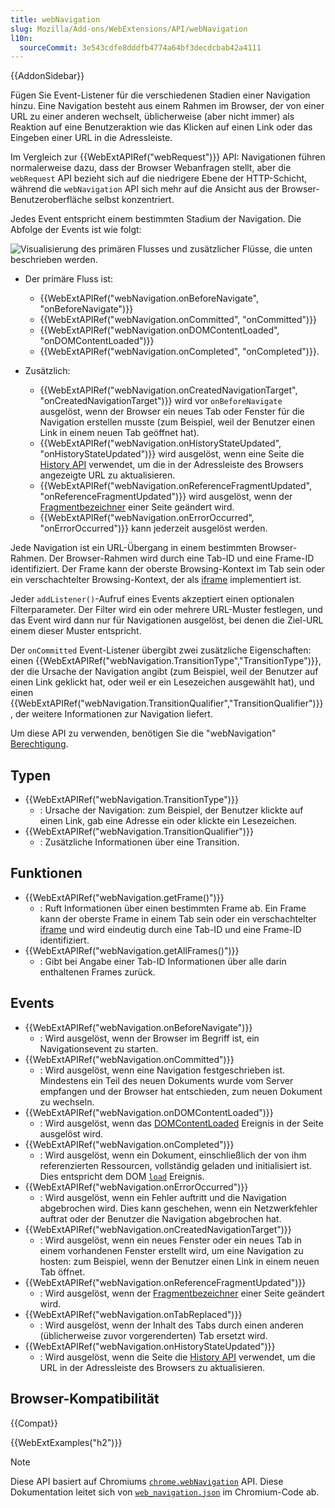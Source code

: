 ```yaml
---
title: webNavigation
slug: Mozilla/Add-ons/WebExtensions/API/webNavigation
l10n:
  sourceCommit: 3e543cdfe8dddfb4774a64bf3decdcbab42a4111
---
```


{{AddonSidebar}}

Fügen Sie Event-Listener für die verschiedenen Stadien einer Navigation hinzu. Eine Navigation besteht aus einem Rahmen im Browser, der von einer URL zu einer anderen wechselt, üblicherweise (aber nicht immer) als Reaktion auf eine Benutzeraktion wie das Klicken auf einen Link oder das Eingeben einer URL in die Adressleiste.

Im Vergleich zur {{WebExtAPIRef("webRequest")}} API: Navigationen führen normalerweise dazu, dass der Browser Webanfragen stellt, aber die `webRequest` API bezieht sich auf die niedrigere Ebene der HTTP-Schicht, während die `webNavigation` API sich mehr auf die Ansicht aus der Browser-Benutzeroberfläche selbst konzentriert.

Jedes Event entspricht einem bestimmten Stadium der Navigation. Die Abfolge der Events ist wie folgt:

![Visualisierung des primären Flusses und zusätzlicher Flüsse, die unten beschrieben werden.](we-flow.png)

- Der primäre Fluss ist:

  - {{WebExtAPIRef("webNavigation.onBeforeNavigate", "onBeforeNavigate")}}
  - {{WebExtAPIRef("webNavigation.onCommitted", "onCommitted")}}
  - {{WebExtAPIRef("webNavigation.onDOMContentLoaded", "onDOMContentLoaded")}}
  - {{WebExtAPIRef("webNavigation.onCompleted", "onCompleted")}}.

- Zusätzlich:
  - {{WebExtAPIRef("webNavigation.onCreatedNavigationTarget", "onCreatedNavigationTarget")}} wird vor `onBeforeNavigate` ausgelöst, wenn der Browser ein neues Tab oder Fenster für die Navigation erstellen musste (zum Beispiel, weil der Benutzer einen Link in einem neuen Tab geöffnet hat).
  - {{WebExtAPIRef("webNavigation.onHistoryStateUpdated", "onHistoryStateUpdated")}} wird ausgelöst, wenn eine Seite die [History API](/de/docs/Web/API/History_API) verwendet, um die in der Adressleiste des Browsers angezeigte URL zu aktualisieren.
  - {{WebExtAPIRef("webNavigation.onReferenceFragmentUpdated", "onReferenceFragmentUpdated")}} wird ausgelöst, wenn der [Fragmentbezeichner](/de/docs/Web/URI/Reference/Fragment) einer Seite geändert wird.
  - {{WebExtAPIRef("webNavigation.onErrorOccurred", "onErrorOccurred")}} kann jederzeit ausgelöst werden.

Jede Navigation ist ein URL-Übergang in einem bestimmten Browser-Rahmen. Der Browser-Rahmen wird durch eine Tab-ID und eine Frame-ID identifiziert. Der Frame kann der oberste Browsing-Kontext im Tab sein oder ein verschachtelter Browsing-Kontext, der als [iframe](/de/docs/Web/HTML/Reference/Elements/iframe) implementiert ist.

Jeder `addListener()`-Aufruf eines Events akzeptiert einen optionalen Filterparameter. Der Filter wird ein oder mehrere URL-Muster festlegen, und das Event wird dann nur für Navigationen ausgelöst, bei denen die Ziel-URL einem dieser Muster entspricht.

Der `onCommitted` Event-Listener übergibt zwei zusätzliche Eigenschaften: einen {{WebExtAPIRef("webNavigation.TransitionType","TransitionType")}}, der die Ursache der Navigation angibt (zum Beispiel, weil der Benutzer auf einen Link geklickt hat, oder weil er ein Lesezeichen ausgewählt hat), und einen {{WebExtAPIRef("webNavigation.TransitionQualifier","TransitionQualifier")}}, der weitere Informationen zur Navigation liefert.

Um diese API zu verwenden, benötigen Sie die "webNavigation" [Berechtigung](/de/docs/Mozilla/Add-ons/WebExtensions/manifest.json/permissions).

## Typen

- {{WebExtAPIRef("webNavigation.TransitionType")}}
  - : Ursache der Navigation: zum Beispiel, der Benutzer klickte auf einen Link, gab eine Adresse ein oder klickte ein Lesezeichen.
- {{WebExtAPIRef("webNavigation.TransitionQualifier")}}
  - : Zusätzliche Informationen über eine Transition.

## Funktionen

- {{WebExtAPIRef("webNavigation.getFrame()")}}
  - : Ruft Informationen über einen bestimmten Frame ab. Ein Frame kann der oberste Frame in einem Tab sein oder ein verschachtelter [iframe](/de/docs/Web/HTML/Reference/Elements/iframe) und wird eindeutig durch eine Tab-ID und eine Frame-ID identifiziert.
- {{WebExtAPIRef("webNavigation.getAllFrames()")}}
  - : Gibt bei Angabe einer Tab-ID Informationen über alle darin enthaltenen Frames zurück.

## Events

- {{WebExtAPIRef("webNavigation.onBeforeNavigate")}}
  - : Wird ausgelöst, wenn der Browser im Begriff ist, ein Navigationsevent zu starten.
- {{WebExtAPIRef("webNavigation.onCommitted")}}
  - : Wird ausgelöst, wenn eine Navigation festgeschrieben ist. Mindestens ein Teil des neuen Dokuments wurde vom Server empfangen und der Browser hat entschieden, zum neuen Dokument zu wechseln.
- {{WebExtAPIRef("webNavigation.onDOMContentLoaded")}}
  - : Wird ausgelöst, wenn das [DOMContentLoaded](/de/docs/Web/API/Document/DOMContentLoaded_event) Ereignis in der Seite ausgelöst wird.
- {{WebExtAPIRef("webNavigation.onCompleted")}}
  - : Wird ausgelöst, wenn ein Dokument, einschließlich der von ihm referenzierten Ressourcen, vollständig geladen und initialisiert ist. Dies entspricht dem DOM [`load`](/de/docs/Web/API/Window/load_event) Ereignis.
- {{WebExtAPIRef("webNavigation.onErrorOccurred")}}
  - : Wird ausgelöst, wenn ein Fehler auftritt und die Navigation abgebrochen wird. Dies kann geschehen, wenn ein Netzwerkfehler auftrat oder der Benutzer die Navigation abgebrochen hat.
- {{WebExtAPIRef("webNavigation.onCreatedNavigationTarget")}}
  - : Wird ausgelöst, wenn ein neues Fenster oder ein neues Tab in einem vorhandenen Fenster erstellt wird, um eine Navigation zu hosten: zum Beispiel, wenn der Benutzer einen Link in einem neuen Tab öffnet.
- {{WebExtAPIRef("webNavigation.onReferenceFragmentUpdated")}}
  - : Wird ausgelöst, wenn der [Fragmentbezeichner](https://en.wikipedia.org/wiki/Fragment_identifier) einer Seite geändert wird.
- {{WebExtAPIRef("webNavigation.onTabReplaced")}}
  - : Wird ausgelöst, wenn der Inhalt des Tabs durch einen anderen (üblicherweise zuvor vorgerenderten) Tab ersetzt wird.
- {{WebExtAPIRef("webNavigation.onHistoryStateUpdated")}}
  - : Wird ausgelöst, wenn die Seite die [History API](/de/docs/Web/API/History_API) verwendet, um die URL in der Adressleiste des Browsers zu aktualisieren.

## Browser-Kompatibilität

{{Compat}}

{{WebExtExamples("h2")}}

> [!NOTE]
> Diese API basiert auf Chromiums [`chrome.webNavigation`](https://developer.chrome.com/docs/extensions/reference/api/webNavigation) API. Diese Dokumentation leitet sich von [`web_navigation.json`](https://chromium.googlesource.com/chromium/src/+/master/chrome/common/extensions/api/web_navigation.json) im Chromium-Code ab.

<!--
// Copyright 2015 The Chromium Authors. All rights reserved.
//
// Redistribution and use in source and binary forms, with or without
// modification, are permitted provided that the following conditions are
// met:
//
//    * Redistributions of source code must retain the above copyright
// notice, this list of conditions and the following disclaimer.
//    * Redistributions in binary form must reproduce the above
// copyright notice, this list of conditions and the following disclaimer
// in the documentation and/or other materials provided with the
// distribution.
//    * Neither the name of Google Inc. nor the names of its
// contributors may be used to endorse or promote products derived from
// this software without specific prior written permission.
//
// THIS SOFTWARE IS PROVIDED BY THE COPYRIGHT HOLDERS AND CONTRIBUTORS
// "AS IS" AND ANY EXPRESS OR IMPLIED WARRANTIES, INCLUDING, BUT NOT
// LIMITED TO, THE IMPLIED WARRANTIES OF MERCHANTABILITY AND FITNESS FOR
// A PARTICULAR PURPOSE ARE DISCLAIMED. IN NO EVENT SHALL THE COPYRIGHT
// OWNER OR CONTRIBUTORS BE LIABLE FOR ANY DIRECT, INDIRECT, INCIDENTAL,
// SPECIAL, EXEMPLARY, OR CONSEQUENTIAL DAMAGES (INCLUDING, BUT NOT
// LIMITED TO, PROCUREMENT OF SUBSTITUTE GOODS OR SERVICES; LOSS OF USE,
// DATA, OR PROFITS; OR BUSINESS INTERRUPTION) HOWEVER CAUSED AND ON ANY
// THEORY OF LIABILITY, WHETHER IN CONTRACT, STRICT LIABILITY, OR TORT
// (INCLUDING NEGLIGENCE OR OTHERWISE) ARISING IN ANY WAY OUT OF THE USE
// OF THIS SOFTWARE, EVEN IF ADVISED OF THE POSSIBILITY OF SUCH DAMAGE.
-->
